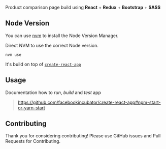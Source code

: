 

Product comparison page build using **React** + **Redux** + **Bootstrap** + **SASS**

## Node Version

You can use [nvm](https://github.com/nvm-sh/nvm) to install the Node Version Manager.

Direct NVM to use the correct Node version.

`nvm use`

It's build on top of [`create-react-app`](http://www.google.lt)

## Usage

Documentation how to _run_, _build_ and _test_ app

> https://github.com/facebookincubator/create-react-app#npm-start-or-yarn-start

## Contributing

Thank you for considering contributing!
Please use GitHub issues and Pull Requests for Contributing.
